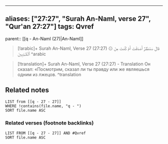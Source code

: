 
---
aliases: ["27:27", "Surah An-Naml, verse 27", "Qur'an 27:27"]
tags: Qvref
---

parent:: [[q - An-Naml (27)|An-Naml]]

> [!arabic]+ Surah An-Naml, Verse 27 (27:27)
> <span class="quran-arabic">۞ قَالَ سَنَنظُرُ أَصَدَقْتَ أَمْ كُنتَ مِنَ ٱلْكَـٰذِبِينَ</span>
^arabic

> [!translation]+ Surah An-Naml, Verse 27 (27:27) - Translation
> Он сказал: «Посмотрим, сказал ли ты правду или же являешься одним из лжецов.
^translation



## Related notes
```dataview
LIST from [[q - 27 - 27]]
WHERE !contains(file.name, "q - ")
SORT file.name ASC
```

### Related verses (footnote backlinks)
```dataview
LIST FROM [[q - 27 - 27]] AND #Qvref
SORT file.name ASC
```

